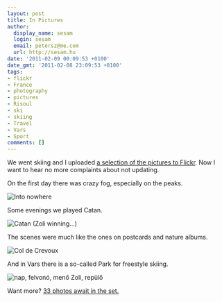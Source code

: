 ```yaml
---
layout: post
title: In Pictures
author:
  display_name: sesam
  login: sesam
  email: petersz@me.com
  url: http://sesam.hu
date: '2011-02-09 00:09:53 +0100'
date_gmt: '2011-02-08 23:09:53 +0100'
tags:
- flickr
- France
- photography
- pictures
- Risoul
- ski
- skiing
- Travel
- Vars
- Sport
comments: []
---
```


We went skiing and I uploaded [a selection of the pictures to Flickr](http://www.flickr.com/photos/sesamsys/sets/72157626005184126). Now I want to hear no more complaints about not updating.

On the first day there was crazy fog, especially on the peaks.

![Into nowhere](http://farm6.static.flickr.com/5136/5428118215_027fd43eee.jpg)

Some evenings we played Catan.

![Catan \(Zoli winning...\)](http://farm6.static.flickr.com/5216/5428721066_266abc912d.jpg)

The scenes were much like the ones on postcards and nature albums.

![Col de Crevoux](http://farm6.static.flickr.com/5140/5428726800_5b5a58b28c.jpg)

And in Vars there is a so-called Park for freestyle skiing.

![nap, felvonó, menő Zoli, repülő](http://farm6.static.flickr.com/5172/5428728742_aebf2340e9.jpg)

Want more? [33 photos await in the set.](http://www.flickr.com/photos/sesamsys/sets/72157626005184126)
